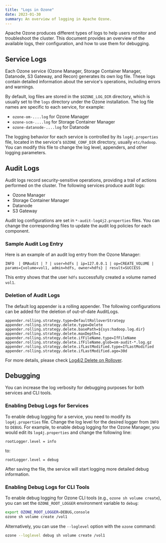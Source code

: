 ```yaml
---
title: "Logs in Ozone"
date: 2023-01-30
summary: An overview of logging in Apache Ozone.
---
```

<!---
  Licensed to the Apache Software Foundation (ASF) under one or more
  contributor license agreements.  See the NOTICE file distributed with
  this work for additional information regarding copyright ownership.
  The ASF licenses this file to You under the Apache License, Version 2.0
  (the "License"); you may not use this file except in compliance with
  the License.  You may obtain a copy of the License at

      http://www.apache.org/licenses/LICENSE-2.0

  Unless required by applicable law or agreed to in writing, software
  distributed under the License is distributed on an "AS IS" BASIS,
  WITHOUT WARRANTIES OR CONDITIONS OF ANY KIND, either express or implied.
  See the License for the specific language governing permissions and
  limitations under the License.
-->

Apache Ozone produces different types of logs to help users monitor and troubleshoot the cluster. This document provides an overview of the available logs, their configuration, and how to use them for debugging.

## Service Logs

Each Ozone service (Ozone Manager, Storage Container Manager, Datanode, S3 Gateway, and Recon) generates its own log file. These logs contain detailed information about the service's operations, including errors and warnings.

By default, log files are stored in the `$OZONE_LOG_DIR` directory, which is usually set to the `logs` directory under the Ozone installation. The log file names are specific to each service, for example:

*   `ozone-om-....log` for Ozone Manager
*   `ozone-scm-....log` for Storage Container Manager
*   `ozone-datanode-....log` for Datanode

The logging behavior for each service is controlled by its `log4j.properties` file, located in the service's `$OZONE_CONF_DIR` directory, usually `etc/hadoop`. You can modify this file to change the log level, appenders, and other logging parameters.

## Audit Logs

Audit logs record security-sensitive operations, providing a trail of actions performed on the cluster. The following services produce audit logs:

*   Ozone Manager
*   Storage Container Manager
*   Datanode
*   S3 Gateway

Audit log configurations are set in `*-audit-log4j2.properties` files. You can change the corresponding files to update the audit log policies for each component.

### Sample Audit Log Entry

Here is an example of an audit log entry from the Ozone Manager:

```
INFO  | OMAudit | ? | user=hdfs | ip=127.0.0.1 | op=CREATE_VOLUME | params={volume=vol1, admin=hdfs, owner=hdfs} | result=SUCCESS
```

This entry shows that the user `hdfs` successfully created a volume named `vol1`.

### Deletion of Audit Logs

The default log appender is a rolling appender. The following configurations can be added for the deletion of out-of-date AuditLogs.

```
appender.rolling.strategy.type=DefaultRolloverStrategy
appender.rolling.strategy.delete.type=Delete
appender.rolling.strategy.delete.basePath=${sys:hadoop.log.dir}
appender.rolling.strategy.delete.maxDepth=1
appender.rolling.strategy.delete.ifFileName.type=IfFileName
appender.rolling.strategy.delete.ifFileName.glob=om-audit-*.log.gz
appender.rolling.strategy.delete.ifLastModified.type=IfLastModified
appender.rolling.strategy.delete.ifLastModified.age=30d
```

For more details, please check [Log4j2 Delete on Rollover](https://logging.apache.org/log4j/2.x/manual/appenders.html#CustomDeleteOnRollover).

## Debugging

You can increase the log verbosity for debugging purposes for both services and CLI tools.

### Enabling Debug Logs for Services

To enable debug logging for a service, you need to modify its `log4j.properties` file. Change the log level for the desired logger from `INFO` to `DEBUG`. For example, to enable debug logging for the Ozone Manager, you would edit its `log4j.properties` and change the following line:

```
rootLogger.level = info
```

to:

```
rootLogger.level = debug
```

After saving the file, the service will start logging more detailed debug information.

### Enabling Debug Logs for CLI Tools

To enable debug logging for Ozone CLI tools (e.g., `ozone sh volume create`), you can set the `OZONE_ROOT_LOGGER` environment variable to `debug`:

```bash
export OZONE_ROOT_LOGGER=DEBUG,console
ozone sh volume create /vol1
```

Alternatively, you can use the `--loglevel` option with the `ozone` command:

```bash
ozone --loglevel debug sh volume create /vol1
```
